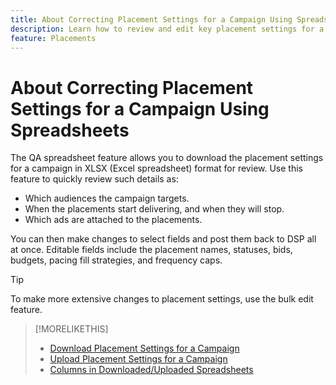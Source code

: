 ```yaml
---
title: About Correcting Placement Settings for a Campaign Using Spreadsheets
description: Learn how to review and edit key placement settings for a campaign using Excel QA spreadsheets.
feature: Placements
---
```


# About Correcting Placement Settings for a Campaign Using Spreadsheets

The QA spreadsheet feature allows you to download the placement settings for a campaign in XLSX (Excel spreadsheet) format for review. Use this feature to quickly review such details as:

* Which audiences the campaign targets.
* When the placements start delivering, and when they will stop.
* Which ads are attached to the placements.

You can then make changes to select fields and post them back to DSP all at once. Editable fields include the placement names, statuses, bids, budgets, pacing fill strategies, and frequency caps.

>[!TIP]
>
>To make more extensive changes to placement settings, use the bulk edit feature.<!-- add link once we have help on it -->

>[!MORELIKETHIS]
>
>* [Download Placement Settings for a Campaign](qa-sheet-download.md)
>* [Upload Placement Settings for a Campaign](qa-sheet-upload.md)
>* [Columns in Downloaded/Uploaded Spreadsheets](qa-sheet-columns.md)

